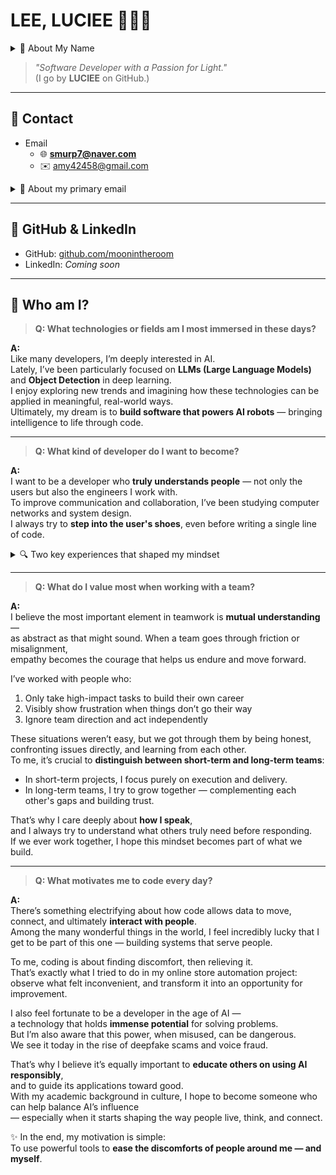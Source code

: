 # LEE, LUCIEE 👩🏻‍💻

<details>
  <summary>🌅 About My Name</summary>
  <br>
  My full name is **LEE DONGHEE (이동희)**.  

  - **Dong (東)**: East  
  - **Hee (熹)**: Shine / Radiant  

  It means:  
  > “Shine brightly from the East.” 🌅✨  

  Inspired by this meaning, I chose the English name **Lucy**,  
  derived from the Latin word _“lux”_, meaning **light**.  
  And for a bit of personal touch, I stylize it as **LUCIEE** on GitHub.
</details>

> _"Software Developer with a Passion for Light."_  
> (I go by **LUCIEE** on GitHub.)


---

## 📧 Contact

- Email  
  - 🌐 **smurp7@naver.com**  
  - ✉️ amy42458@gmail.com  

<details>
  <summary>📌 About my primary email</summary>
  <br>
  I check smurp7@naver.com on a daily basis and use it for most business and professional communication.  
  amy42458@gmail.com is checked less frequently, about once every 1–2 weeks.
</details>

---

## 🌙 GitHub & LinkedIn

- GitHub: [github.com/moonintheroom](https://github.com/moonintheroom)  
- LinkedIn: _Coming soon_

---
## 💬 Who am I?

> **Q: What technologies or fields am I most immersed in these days?**

**A:**  
Like many developers, I’m deeply interested in AI.  
Lately, I’ve been particularly focused on **LLMs (Large Language Models)** and **Object Detection** in deep learning.  
I enjoy exploring new trends and imagining how these technologies can be applied in meaningful, real-world ways.  
Ultimately, my dream is to **build software that powers AI robots** — bringing intelligence to life through code.

---

> **Q: What kind of developer do I want to become?**

**A:**  
I want to be a developer who **truly understands people** — not only the users but also the engineers I work with.  
To improve communication and collaboration, I’ve been studying computer networks and system design.  
I always try to **step into the user's shoes**, even before writing a single line of code.

<details>
  <summary>🔍 Two key experiences that shaped my mindset</summary>
  <br>

1. **VPN Solution Developer**  
   At my previous job, I developed a VPN solution. To better understand its shortcomings,  
   I used it myself every day — at home, on weekends, and outside of work hours.  
   I took detailed notes on anything that felt inconvenient and added them to the team backlog.  
   This experience taught me how much I care about what I build, and how deeply I want users to **trust and love** the tools I create.

2. **Current Project: Online Sales Automation (Solo Dev)**  
   After leaving the company, I started building a product that automates online selling.  
   I became my own customer by opening a real online store and experiencing the full workflow firsthand.  
   Every pain point became an opportunity.  
   To ensure long-term adaptability, I designed the system using **Microservice Architecture (MSA)** so I can easily expand it with new modules.  
   Though I took a short break to study AI, I plan to resume development in the second week of April.

</details>

---

> **Q: What do I value most when working with a team?**

**A:**  
I believe the most important element in teamwork is **mutual understanding** —  
as abstract as that might sound. When a team goes through friction or misalignment,  
empathy becomes the courage that helps us endure and move forward.

I’ve worked with people who:  
1. Only take high-impact tasks to build their own career  
2. Visibly show frustration when things don’t go their way  
3. Ignore team direction and act independently  

These situations weren’t easy, but we got through them by being honest, confronting issues directly, and learning from each other.  
To me, it’s crucial to **distinguish between short-term and long-term teams**:  

- In short-term projects, I focus purely on execution and delivery.  
- In long-term teams, I try to grow together — complementing each other's gaps and building trust.  

That’s why I care deeply about **how I speak**,  
and I always try to understand what others truly need before responding.  
If we ever work together, I hope this mindset becomes part of what we build.

---

> **Q: What motivates me to code every day?**

**A:**  
There’s something electrifying about how code allows data to move, connect, and ultimately **interact with people**.  
Among the many wonderful things in the world, I feel incredibly lucky that I get to be part of this one — building systems that serve people.

To me, coding is about finding discomfort, then relieving it.  
That’s exactly what I tried to do in my online store automation project:  
observe what felt inconvenient, and transform it into an opportunity for improvement.

I also feel fortunate to be a developer in the age of AI —  
a technology that holds **immense potential** for solving problems.  
But I’m also aware that this power, when misused, can be dangerous.  
We see it today in the rise of deepfake scams and voice fraud.

That’s why I believe it’s equally important to **educate others on using AI responsibly**,  
and to guide its applications toward good.  
With my academic background in culture, I hope to become someone who can help balance AI’s influence  
— especially when it starts shaping the way people live, think, and connect.

✨ In the end, my motivation is simple:  
To use powerful tools to **ease the discomforts of people around me — and myself**.

